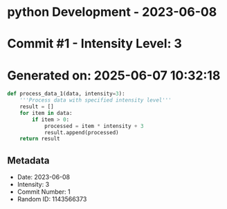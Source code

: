 ﻿# python Development - 2023-06-08
# Commit #1 - Intensity Level: 3
# Generated on: 2025-06-07 10:32:18
```python
def process_data_1(data, intensity=3):
    '''Process data with specified intensity level'''
    result = []
    for item in data:
        if item > 0:
            processed = item * intensity + 3
            result.append(processed)
    return result
```
## Metadata
- Date: 2023-06-08
- Intensity: 3
- Commit Number: 1
- Random ID: 1143566373
